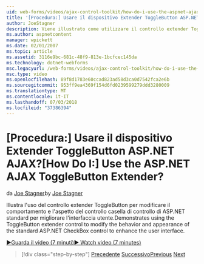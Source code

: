 ```yaml
---
uid: web-forms/videos/ajax-control-toolkit/how-do-i-use-the-aspnet-ajax-togglebutton-extender
title: '[Procedura:] Usare il dispositivo Extender ToggleButton ASP.NET AJAX? | Microsoft Docs'
author: JoeStagner
description: Viene illustrato come utilizzare il controllo extender ToggleButton per modificare il comportamento e l'aspetto del controllo casella di controllo di ASP.NET standard per migliorare l'utente inter...
ms.author: aspnetcontent
manager: wpickett
ms.date: 02/01/2007
ms.topic: article
ms.assetid: 3116e9bc-681c-48f9-813e-1bcfcec145da
ms.technology: dotnet-webforms
msc.legacyurl: /web-forms/videos/ajax-control-toolkit/how-do-i-use-the-aspnet-ajax-togglebutton-extender
msc.type: video
ms.openlocfilehash: 89f8d1783e60ccad823ad58d3ca0d7542fca2e6b
ms.sourcegitcommit: 953ff9ea4369f154d6fd0239599279ddd3280009
ms.translationtype: MT
ms.contentlocale: it-IT
ms.lasthandoff: 07/03/2018
ms.locfileid: "37386394"
---
```

<a name="how-do-i-use-the-aspnet-ajax-togglebutton-extender"></a><span data-ttu-id="ab4c3-104">[Procedura:] Usare il dispositivo Extender ToggleButton ASP.NET AJAX?</span><span class="sxs-lookup"><span data-stu-id="ab4c3-104">[How Do I:] Use the ASP.NET AJAX ToggleButton Extender?</span></span>
====================
<span data-ttu-id="ab4c3-105">da [Joe Stagner](https://github.com/JoeStagner)</span><span class="sxs-lookup"><span data-stu-id="ab4c3-105">by [Joe Stagner](https://github.com/JoeStagner)</span></span>

<span data-ttu-id="ab4c3-106">Illustra l'uso del controllo extender ToggleButton per modificare il comportamento e l'aspetto del controllo casella di controllo di ASP.NET standard per migliorare l'interfaccia utente.</span><span class="sxs-lookup"><span data-stu-id="ab4c3-106">Demonstrates using the ToggleButton extender control to modify the behavior and appearance of the standard ASP.NET CheckBox control to enhance the user interface.</span></span>

[<span data-ttu-id="ab4c3-107">&#9654;Guarda il video (7 minuti)</span><span class="sxs-lookup"><span data-stu-id="ab4c3-107">&#9654; Watch video (7 minutes)</span></span>](https://channel9.msdn.com/Blogs/ASP-NET-Site-Videos/how-do-i-use-the-aspnet-ajax-togglebutton-extender)

> [!div class="step-by-step"]
> <span data-ttu-id="ab4c3-108">[Precedente](how-do-i-use-the-aspnet-ajax-hovermenu-extender.md)
> [Successivo](how-do-i-use-the-aspnet-ajax-dropshadow-extender.md)</span><span class="sxs-lookup"><span data-stu-id="ab4c3-108">[Previous](how-do-i-use-the-aspnet-ajax-hovermenu-extender.md)
[Next](how-do-i-use-the-aspnet-ajax-dropshadow-extender.md)</span></span>
